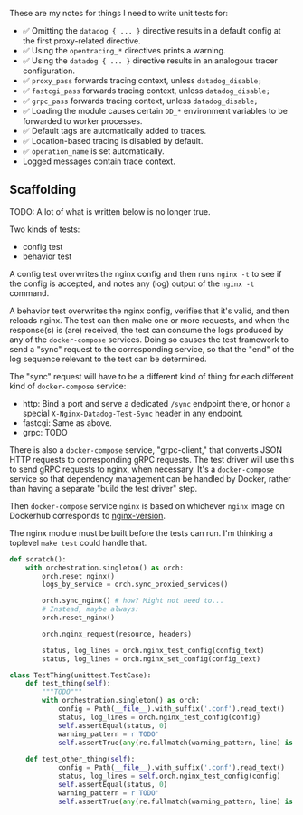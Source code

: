 These are my notes for things I need to write unit tests for:

- ✅ Omitting the `datadog { ... }` directive results in a default config at the first proxy-related directive.
- ✅ Using the `opentracing_*` directives prints a warning.
- ✅ Using the `datadog { ... }` directive results in an analogous tracer configuration.
- ✅ `proxy_pass` forwards tracing context, unless `datadog_disable;`
- ✅ `fastcgi_pass` forwards tracing context, unless `datadog_disable;`
- ✅ `grpc_pass` forwards tracing context, unless `datadog_disable;`
- ✅ Loading the module causes certain `DD_*` environment variables to be
  forwarded to worker processes.
- ✅ Default tags are automatically added to traces.
- ✅ Location-based tracing is disabled by default.
- ✅ `operation_name` is set automatically.
- Logged messages contain trace context.

Scaffolding
-----------
TODO: A lot of what is written below is no longer true.

Two kinds of tests:
- config test
- behavior test

A config test overwrites the nginx config and then runs `nginx -t` to see if
the config is accepted, and notes any (log) output of the `nginx -t` command.

A behavior test overwrites the nginx config, verifies that it's valid, and then
reloads nginx.  The test can then make one or more requests, and when the
response(s) is (are) received, the test can consume the logs produced by any
of the `docker-compose` services.  Doing so causes the test framework to send
a "sync" request to the corresponding service, so that the "end" of the log
sequence relevant to the test can be determined.

The "sync" request will have to be a different kind of thing for each different
kind of `docker-compose` service:

- http: Bind a port and serve a dedicated `/sync` endpoint there, or honor a
  special `X-Nginx-Datadog-Test-Sync` header in any endpoint.
- fastcgi: Same as above.
- grpc: TODO

There is also a `docker-compose` service, "grpc-client," that converts JSON
HTTP requests to corresponding gRPC requests.   The test driver will use this
to send gRPC requests to nginx, when necessary.  It's a `docker-compose`
service so that dependency management can be handled by Docker, rather than
having a separate "build the test driver" step.

Then `docker-compose` service `nginx` is based on whichever `nginx` image on
Dockerhub corresponds to [nginx-version](nginx-version).

The nginx module must be built before the tests can run.  I'm thinking a
toplevel `make test` could handle that.

```python
def scratch():
    with orchestration.singleton() as orch:
        orch.reset_nginx()
        logs_by_service = orch.sync_proxied_services()

        orch.sync_nginx() # how? Might not need to...
        # Instead, maybe always:
        orch.reset_nginx()

        orch.nginx_request(resource, headers)

        status, log_lines = orch.nginx_test_config(config_text)
        status, log_lines = orch.nginx_set_config(config_text)

class TestThing(unittest.TestCase):
    def test_thing(self):
        """TODO"""
        with orchestration.singleton() as orch:
            config = Path(__file__).with_suffix('.conf').read_text()
            status, log_lines = orch.nginx_test_config(config)
            self.assertEqual(status, 0)
            warning_pattern = r'TODO'
            self.assertTrue(any(re.fullmatch(warning_pattern, line) is not None for line in log_lines))
            
    def test_other_thing(self):
            config = Path(__file__).with_suffix('.conf').read_text()
            status, log_lines = self.orch.nginx_test_config(config)
            self.assertEqual(status, 0)
            warning_pattern = r'TODO'
            self.assertTrue(any(re.fullmatch(warning_pattern, line) is not None for line in log_lines))
```